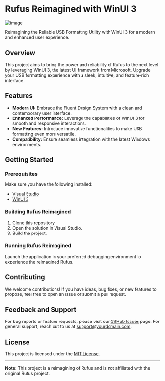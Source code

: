 # Rufus Reimagined with WinUI 3
![image](https://github.com/rasyidf/rufus-next/assets/28984914/9df71fcb-f252-48cb-9a95-b2bec82b8081)

Reimagining the Reliable USB Formatting Utility with WinUI 3 for a modern and enhanced user experience.

## Overview

This project aims to bring the power and reliability of Rufus to the next level by leveraging WinUI 3, the latest UI framework from Microsoft. Upgrade your USB formatting experience with a sleek, intuitive, and feature-rich interface.

## Features

- **Modern UI:** Embrace the Fluent Design System with a clean and contemporary user interface.
- **Enhanced Performance:** Leverage the capabilities of WinUI 3 for smooth and responsive interactions.
- **New Features:** Introduce innovative functionalities to make USB formatting even more versatile.
- **Compatibility:** Ensure seamless integration with the latest Windows environments.

## Getting Started

### Prerequisites

Make sure you have the following installed:

- [Visual Studio](https://visualstudio.microsoft.com/)
- [WinUI 3](https://docs.microsoft.com/en-us/windows/apps/winui/winui3/)

### Building Rufus Reimagined

1. Clone this repository.
2. Open the solution in Visual Studio.
3. Build the project.

### Running Rufus Reimagined

Launch the application in your preferred debugging environment to experience the reimagined Rufus.

## Contributing

We welcome contributions! If you have ideas, bug fixes, or new features to propose, feel free to open an issue or submit a pull request.

## Feedback and Support

For bug reports or feature requests, please visit our [GitHub Issues](https://github.com/rasyidf/rufus-next/issues) page. For general support, reach out to us at [support@yourdomain.com](mailto:support@yourdomain.com).

## License

This project is licensed under the [MIT License](LICENSE).

---

**Note:** This project is a reimagining of Rufus and is not affiliated with the original Rufus project.
